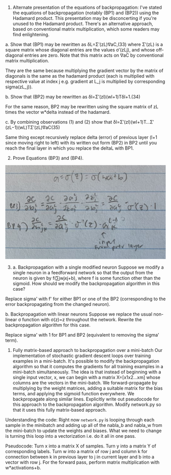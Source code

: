1. Alternate presentation of the equations of backpropagation: I've stated the equations of backpropagation (notably (BP1) and (BP2)) using the Hadamard product. This presentation may be disconcerting if you're unused to the Hadamard product. There's an alternative approach, based on conventional matrix multiplication, which some readers may find enlightening.

a. Show that (BP1) may be rewritten as
δL=Σ′(zL)∇aC,(33)
where Σ′(zL) is a square matrix whose diagonal entries are the values σ′(zLj), and whose off-diagonal entries are zero. Note that this matrix acts on ∇aC by conventional matrix multiplication.

They are the same because multiplying the gradient vector by the matrix of diagonals is the same as the hadamard product (each is multiplied with respective value at index j e.g. gradient at L_j is multiplied by corresponding sigma(zL_j)).

b. Show that (BP2) may be rewritten as
δl=Σ′(zl)(wl+1)Tδl+1.(34)

For the same reason, BP2 may be rewritten using the square matrix of zL times the vector w\*delta instead of the hadamard.

c. By combining observations (1) and (2) show that
δl=Σ′(zl)(wl+1)T…Σ′(zL−1)(wL)TΣ′(zL)∇aC(35)

Same thing except recursively replace delta (error) of previous layer (l+1 since moving right to left) with its written out form (BP2) in BP2 until you reach the final layer in which you replace the deltaL with BP1.

2. Prove Equations (BP3) and (BP4).

![](chapter2_proof.png)

3. a. Backpropagation with a single modified neuron Suppose we modify a single neuron in a feedforward network so that the output from the neuron is given by f(∑jwjxj+b), where f is some function other than the sigmoid. How should we modify the backpropagation algorithm in this case?

Replace sigma' with f' for either BP1 or one of the BP2 (corresponding to the error backpropagating from the changed neuron).

b. Backpropagation with linear neurons Suppose we replace the usual non-linear σ function with σ(z)=z throughout the network. Rewrite the backpropagation algorithm for this case.

Replace sigma' with 1 for BP1 and BP2 (equivalent to removing the sigma' term).

1. Fully matrix-based approach to backpropagation over a mini-batch Our implementation of stochastic gradient descent loops over training examples in a mini-batch. It's possible to modify the backpropagation algorithm so that it computes the gradients for all training examples in a mini-batch simultaneously. The idea is that instead of beginning with a single input vector, x, we can begin with a matrix X=[x1x2…xm] whose columns are the vectors in the mini-batch. We forward-propagate by multiplying by the weight matrices, adding a suitable matrix for the bias terms, and applying the sigmoid function everywhere. We backpropagate along similar lines. Explicitly write out pseudocode for this approach to the backpropagation algorithm. Modify network.py so that it uses this fully matrix-based approach.

Understanding the code: Right now `network.py` is looping through each sample in the minibatch and adding up all of the nabla_b and nabla_w from the mini-batch to update the weights and biases. What we need to change is turning this loop into a vectorization i.e. do it all in one pass.

Pseudocode: Turn x into a matrix X of samples. Turn y into a matrix Y of corresponding labels. Turn w into a matrix of row j and column k for connection between k in previous layer to j in current layer and b into a vector with row j. For the forward pass, perform matrix multiplication with w\*activations+b.
